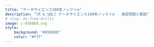 ```yaml
---
title: "データサイエンス100本ノック＋α"
description: "[R & SQL] データサイエンス100本ノック＋α - 演習問題と解説"
# slug: ds-free-drills
image: c-6560E0.svg
style:
    background: "#6560E0"
    color: "#fff"
---
```

